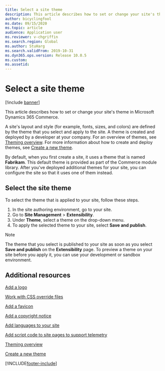```yaml
---
title: Select a site theme
description: This article describes how to set or change your site's theme in Microsoft Dynamics 365 Commerce.
author: bicyclingfool
ms.date: 09/15/2020
ms.topic: article
audience: Application user
ms.reviewer: v-chgriffin
ms.search.region: Global
ms.author: StuHarg
ms.search.validFrom: 2019-10-31
ms.dyn365.ops.version: Release 10.0.5
ms.custom: 
ms.assetid: 
---
```


# Select a site theme

[!include [banner](includes/banner.md)]

This article describes how to set or change your site's theme in Microsoft Dynamics 365 Commerce.

A site's layout and style (for example, fonts, sizes, and colors) are defined by the theme that you select and apply to the site. A theme is created and deployed by a developer at your company. For an overview of themes, see [Theming overview](e-commerce-extensibility/theming.md). For more information about how to create and deploy themes, see [Create a new theme](e-commerce-extensibility/create-theme.md).

By default, when you first create a site, it uses a theme that is named **Fabrikam**. This default theme is provided as part of the Commerce module library. After you've deployed additional themes for your site, you can configure the site so that it uses one of them instead.

## Select the site theme

To select the theme that is applied to your site, follow these steps.

1. In the site authoring environment, go to your site.
1. Go to **Site Management** \> **Extensibility**.
1. Under **Theme**, select a theme on the drop-down menu.
1. To apply the selected theme to your site, select **Save and publish**.

> [!NOTE]
> The theme that you select is published to your site as soon as you select **Save and publish** on the **Extensibility** page. To preview a theme on your site before you apply it, you can use your development or sandbox environment.

## Additional resources

[Add a logo](add-logo.md)

[Work with CSS override files](css-override-files.md)

[Add a favicon](add-favicon.md)

[Add a copyright notice](add-copyright-notice.md)

[Add languages to your site](add-languages-to-site.md)

[Add script code to site pages to support telemetry](add-telemetry.md)

[Theming overview](e-commerce-extensibility/theming.md)

[Create a new theme](e-commerce-extensibility/create-theme.md)



[!INCLUDE[footer-include](../includes/footer-banner.md)]

